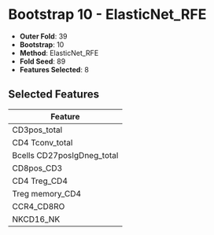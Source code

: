 # Bootstrap 10 - ElasticNet_RFE

- **Outer Fold**: 39
- **Bootstrap**: 10
- **Method**: ElasticNet_RFE
- **Fold Seed**: 89
- **Features Selected**: 8

## Selected Features

| Feature |
|---------|
| CD3pos_total |
| CD4 Tconv_total |
| Bcells CD27posIgDneg_total |
| CD8pos_CD3 |
| CD4 Treg_CD4 |
| Treg memory_CD4 |
| CCR4_CD8RO |
| NKCD16_NK |
